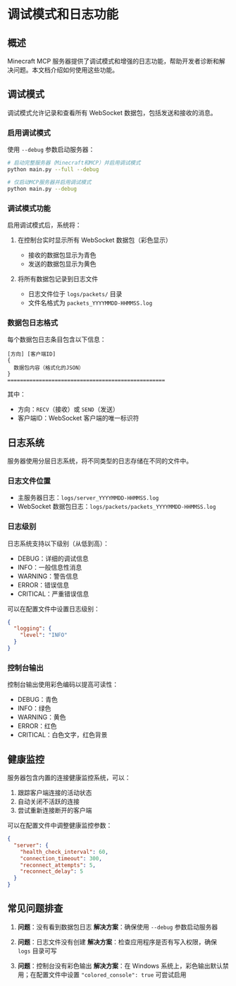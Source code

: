 # 调试模式和日志功能

## 概述

Minecraft MCP 服务器提供了调试模式和增强的日志功能，帮助开发者诊断和解决问题。本文档介绍如何使用这些功能。

## 调试模式

调试模式允许记录和查看所有 WebSocket 数据包，包括发送和接收的消息。

### 启用调试模式

使用 `--debug` 参数启动服务器：

```bash
# 启动完整服务器（Minecraft和MCP）并启用调试模式
python main.py --full --debug

# 仅启动MCP服务器并启用调试模式
python main.py --debug
```

### 调试模式功能

启用调试模式后，系统将：

1. 在控制台实时显示所有 WebSocket 数据包（彩色显示）
   - 接收的数据包显示为青色
   - 发送的数据包显示为黄色

2. 将所有数据包记录到日志文件
   - 日志文件位于 `logs/packets/` 目录
   - 文件名格式为 `packets_YYYYMMDD-HHMMSS.log`

### 数据包日志格式

每个数据包日志条目包含以下信息：

```
[方向] [客户端ID]
{
  数据包内容（格式化的JSON）
}
==================================================
```

其中：
- 方向：`RECV`（接收）或 `SEND`（发送）
- 客户端ID：WebSocket 客户端的唯一标识符

## 日志系统

服务器使用分层日志系统，将不同类型的日志存储在不同的文件中。

### 日志文件位置

- 主服务器日志：`logs/server_YYYYMMDD-HHMMSS.log`
- WebSocket 数据包日志：`logs/packets/packets_YYYYMMDD-HHMMSS.log`

### 日志级别

日志系统支持以下级别（从低到高）：

- DEBUG：详细的调试信息
- INFO：一般信息性消息
- WARNING：警告信息
- ERROR：错误信息
- CRITICAL：严重错误信息

可以在配置文件中设置日志级别：

```json
{
  "logging": {
    "level": "INFO"
  }
}
```

### 控制台输出

控制台输出使用彩色编码以提高可读性：

- DEBUG：青色
- INFO：绿色
- WARNING：黄色
- ERROR：红色
- CRITICAL：白色文字，红色背景

## 健康监控

服务器包含内置的连接健康监控系统，可以：

1. 跟踪客户端连接的活动状态
2. 自动关闭不活跃的连接
3. 尝试重新连接断开的客户端

可以在配置文件中调整健康监控参数：

```json
{
  "server": {
    "health_check_interval": 60,
    "connection_timeout": 300,
    "reconnect_attempts": 5,
    "reconnect_delay": 5
  }
}
```

## 常见问题排查

1. **问题**：没有看到数据包日志
   **解决方案**：确保使用 `--debug` 参数启动服务器

2. **问题**：日志文件没有创建
   **解决方案**：检查应用程序是否有写入权限，确保 `logs` 目录可写

3. **问题**：控制台没有彩色输出
   **解决方案**：在 Windows 系统上，彩色输出默认禁用；在配置文件中设置 `"colored_console": true` 可尝试启用 